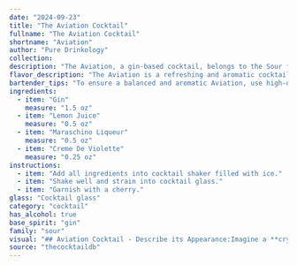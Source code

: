 ```yaml
---
date: "2024-09-23"
title: "The Aviation Cocktail"
fullname: "The Aviation Cocktail"
shortname: "Aviation"
author: "Pure Drinkology"
collection:
description: "The Aviation, a gin-based cocktail, belongs to the Sour family, characterized by its tart, citrusy profile. Created in the early 20th century, this classic drink is often attributed to Hugo Ensslin, a renowned bartender at the Hotel Wallick in New York City. "
flavor_description: "The Aviation is a refreshing and aromatic cocktail. The gin provides a crisp, juniper-forward base, while the lemon juice adds a bright acidity. Maraschino liqueur contributes a delicate sweetness and a subtle cherry note. The combination results in a balanced and complex flavor profile that is both sophisticated and approachable. "
bartender_tips: "To ensure a balanced and aromatic Aviation, use high-quality gin with juniper forward notes. Freshly squeezed lemon juice is crucial, so avoid bottled. Maraschino liqueur should be high-quality, not overly sweet. Shake well with ice to chill and dilute, then strain into a chilled coupe glass. Garnish with a lemon twist, expressing oils over the drink before dropping it in.  "
ingredients:
  - item: "Gin"
    measure: "1.5 oz"
  - item: "Lemon Juice"
    measure: "0.5 oz"
  - item: "Maraschino Liqueur"
    measure: "0.5 oz"
  - item: "Creme De Violette"
    measure: "0.25 oz"
instructions:
  - item: "Add all ingredients into cocktail shaker filled with ice."
  - item: "Shake well and strain into cocktail glass."
  - item: "Garnish with a cherry."
glass: "Cocktail glass"
category: "cocktail"
has_alcohol: true
base_spirit: "gin"
family: "sour"
visual: "## Aviation Cocktail - Describe its Appearance:Imagine a **crystal-clear glass** filled with a beautiful **pale pink hue**, almost like a **sunset over the ocean**. The drink is **garnished with a delicate cherry** perched on the rim, adding a touch of **vibrant red** to the scene. **Tiny bubbles** rise from the depths of the glass, gently **shimmering** in the light. The **sweet aroma** of **maraschino cherry** mingles with the **tangy scent** of **lemon juice** and the **subtle, juniper-forward notes** of **gin**.**Describe the following aspects of the Aviation in detail:*** **Color:** What is the exact shade of pink? Does it lean towards a pale blush or a deeper, richer hue?* **Clarity:** Is it crystal clear or slightly cloudy? Are there any visible particles?* **Texture:**  Are there any layers or separation?  How does the drink look when it's swirled?* **Garnish:** Describe the cherry in detail. Is it a whole cherry or a slice?  How does it sit on the rim?* **Glass:** Is it a coupe, martini, or other type of glass? What is its shape and material?**Remember to evoke the senses and create a vivid image of this classic cocktail.** "
source: "thecocktaildb"
---
```


